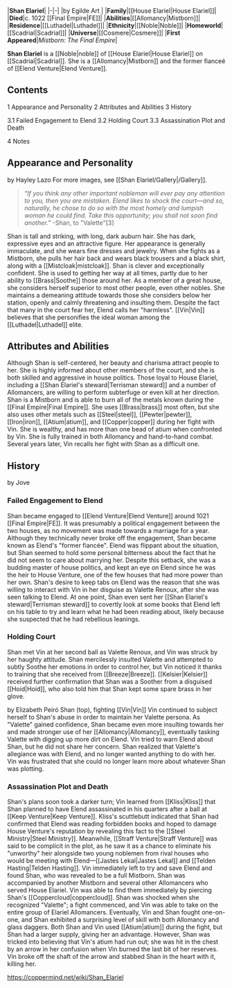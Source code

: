 |**Shan Elariel**|
|-|-|
|by  Egilde Art |
|**Family**|[[House Elariel\|House Elariel]]|
|**Died**|c. 1022 [[Final Empire\|FE]]|
|**Abilities**|[[Allomancy\|Mistborn]]|
|**Residence**|[[Luthadel\|Luthadel]]|
|**Ethnicity**|[[Noble\|Noble]]|
|**Homeworld**|[[Scadrial\|Scadrial]]|
|**Universe**|[[Cosmere\|Cosmere]]|
|**First Appeared**|*Mistborn: The Final Empire*|

**Shan Elariel** is a [[Noble\|noble]] of [[House Elariel\|House Elariel]] on [[Scadrial\|Scadrial]]. She is a [[Allomancy\|Mistborn]] and the former fianceé of [[Elend Venture\|Elend Venture]].

## Contents

1 Appearance and Personality
2 Attributes and Abilities
3 History

3.1 Failed Engagement to Elend
3.2 Holding Court
3.3 Assassination Plot and Death


4 Notes


## Appearance and Personality
 by  Hayley Lazo 
For more images, see [[Shan Elariel/Gallery\|/Gallery]].
>“*If you think any other important nobleman will ever pay any attention to you, then you are mistaken. Elend likes to shock the court—and so, naturally, he chose to do so with the most homely and lumpish woman he could find. Take this opportunity; you shall not soon find another.*”
\-Shan, to "Valette"[3]


Shan is tall and striking, with long, dark auburn hair. She has dark, expressive eyes and an attractive figure. Her appearance is generally immaculate, and she wears fine dresses and jewelry. When she fights as a Mistborn, she pulls her hair back and wears black trousers and a black shirt, along with a [[Mistcloak\|mistcloak]].
Shan is clever and exceptionally confident. She is used to getting her way at all times, partly due to her ability to [[Brass\|Soothe]] those around her. As a member of a great house, she considers herself superior to most other people, even other nobles. She maintains a demeaning attitude towards those she considers below her station, openly and calmly threatening and insulting them. Despite the fact that many in the court fear her, Elend calls her "harmless". [[Vin\|Vin]] believes that she personifies the ideal woman among the [[Luthadel\|Luthadel]] elite.

## Attributes and Abilities
Although Shan is self-centered, her beauty and charisma attract people to her. She is highly informed about other members of the court, and she is both skilled and aggressive in house politics. Those loyal to House Elariel, including a [[Shan Elariel's steward\|Terrisman steward]] and a number of Allomancers, are willing to perform subterfuge or even kill at her direction.
Shan is a Mistborn and is able to burn all of the metals known during the [[Final Empire\|Final Empire]]. She uses [[Brass\|brass]] most often, but she also uses other metals such as [[Steel\|steel]], [[Pewter\|pewter]], [[Iron\|iron]], [[Atium\|atium]], and [[Copper\|copper]] during her fight with Vin. She is wealthy, and has more than one bead of atium when confronted by Vin. She is fully trained in both Allomancy and hand-to-hand combat. Several years later, Vin recalls her fight with Shan as a difficult one.

## History
 by  Jove 
### Failed Engagement to Elend
Shan became engaged to [[Elend Venture\|Elend Venture]] around 1021 [[Final Empire\|FE]]. It was presumably a political engagement between the two houses, as no movement was made towards a marriage for a year. Although they technically never broke off the engagement, Shan became known as Elend's "former fiancée". Elend was flippant about the situation, but Shan seemed to hold some personal bitterness about the fact that he did not seem to care about marrying her.
Despite this setback, she was a budding master of house politics, and kept an eye on Elend since he was the heir to House Venture, one of the few houses that had more power than her own. Shan's desire to keep tabs on Elend was the reason that she was willing to interact with Vin in her disguise as Valette Renoux, after she was seen talking to Elend. At one point, Shan even sent her [[Shan Elariel's steward\|Terrisman steward]] to covertly look at some books that Elend left on his table to try and learn what he had been reading about, likely because she suspected that he had rebellious leanings.

### Holding Court
Shan met Vin at her second ball as Valette Renoux, and Vin was struck by her haughty attitude. Shan mercilessly insulted Valette and attempted to subtly Soothe her emotions in order to control her, but Vin noticed it thanks to training that she received from [[Breeze\|Breeze]]. [[Kelsier\|Kelsier]] received further confirmation that Shan was a Soother from a disguised [[Hoid\|Hoid]], who also told him that Shan kept some spare brass in her glove.

 by  Elizabeth Peiró  Shan (top), fighting [[Vin\|Vin]]
Vin continued to subject herself to Shan's abuse in order to maintain her Valette persona. As "Valette" gained confidence, Shan became even more insulting towards her and made stronger use of her [[Allomancy\|Allomancy]], eventually tasking Valette with digging up more dirt on Elend. Vin tried to warn Elend about Shan, but he did not share her concern. Shan realized that Valette's allegiance was with Elend, and no longer wanted anything to do with her. Vin was frustrated that she could no longer learn more about whatever Shan was plotting.

### Assassination Plot and Death
Shan's plans soon took a darker turn; Vin learned from [[Kliss\|Kliss]] that Shan planned to have Elend assassinated in his quarters after a ball at [[Keep Venture\|Keep Venture]]. Kliss's scuttlebutt indicated that Shan had confirmed that Elend was reading forbidden books and hoped to damage House Venture's reputation by revealing this fact to the [[Steel Ministry\|Steel Ministry]]. Meanwhile, [[Straff Venture\|Straff Venture]] was said to be complicit in the plot, as he saw it as a chance to eliminate his "unworthy" heir alongside two young noblemen from rival houses who would be meeting with Elend—[[Jastes Lekal\|Jastes Lekal]] and [[Telden Hasting\|Telden Hasting]]. Vin immediately left to try and save Elend and found Shan, who was revealed to be a full Mistborn. Shan was accompanied by another Mistborn and several other Allomancers who served House Elariel. Vin was able to find them immediately by piercing Shan's [[Coppercloud\|coppercloud]].
Shan was shocked when she recognized "Valette"; a fight commenced, and Vin was able to take on the entire group of Elariel Allomancers. Eventually, Vin and Shan fought one-on-one, and Shan exhibited a surprising level of skill with both Allomancy and glass daggers. Both Shan and Vin used [[Atium\|atium]] during the fight, but Shan had a larger supply, giving her an advantage. However, Shan was tricked into believing that Vin's atium had run out; she was hit in the chest by an arrow in her confusion when Vin burned the last bit of her reserves. Vin broke off the shaft of the arrow and stabbed Shan in the heart with it, killing her.



https://coppermind.net/wiki/Shan_Elariel